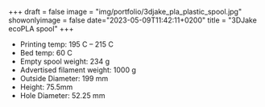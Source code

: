 +++
draft = false
image = "img/portfolio/3djake_pla_plastic_spool.jpg"
showonlyimage = false
date="2023-05-09T11:42:11+0200"
title = "3DJake ecoPLA spool"
+++

* Printing temp: 195 C – 215 C
* Bed temp: 60 C
* Empty spool weight: 234 g
* Advertised filament weight: 1000 g
* Outside Diameter: 199 mm
* Height: 75.5mm
* Hole Diameter: 52.25 mm
<!--more-->

